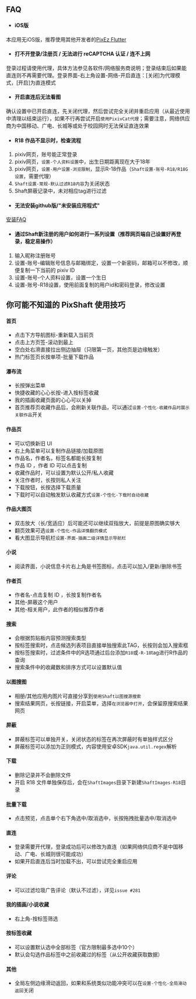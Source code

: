 ## FAQ

+ #### iOS版
本应用无iOS版，推荐使用其他开发者的[PixEz Flutter](https://github.com/Notsfsssf/pixez-flutter)

+ #### 打不开登录/注册页 / 无法进行 reCAPTCHA 认证 / 连不上网
登录过程请使用代理，具体方法参见各软件/网络服务商说明；登录结束后如果能直连则不再需要代理。登录界面-右上角设置-网络-开启直连：[关闭]为代理模式，[开启]为直连模式

+ #### 开启直连后无法看图
确认设置中已开启直连，先关闭代理，然后尝试完全关闭并重启应用（从最近使用中清理以结束运行），如果不行再尝试开启`使用PixivCat代理`；需要注意，网络供应商为中国移动、广电、长城等或处于校园网时无法保证直连效果

+ #### R18 作品不显示时，检查流程
1. pixiv网页，账号能正常登录
2. pixiv网页，`设置-个人资料设置`中，出生日期距离现在大于18年
3. pixiv网页，`设置-用户设置-浏览限制`，显示R-18作品（`Shaft设置-账号-R18/R18G设置`，需要代理）
4. `Shaft设置-常规-默认过滤R18内容`为关闭状态
5. Shaft屏蔽记录中，未对相应tag进行过滤

+ #### 无法安装github版/"未安装应用程式"
[安装FAQ](../master/FAQ-install.md)

+ #### 通过Shaft新注册的用户如何进行一系列设置（推荐网页端自己设置好再登录，稳定易操作）
1. 输入昵称注册账号
2. 设置-账号-编辑账号信息与邮箱绑定，设置一个新密码，邮箱可以不修改，顺便复制一下当前的 pixiv ID
3. 设置-账号-个人资料设置，设置一个生日
4. 设置-账号-R18设置，使用前面复制的用户id和密码登录，修改设置

## 你可能不知道的 PixShaft 使用技巧

#### 首页
+ 点击下方导航图标-重新载入当前页
+ 点击上方页签-滚动到最上
+ 空白处右滑直接拉出侧边抽屉（只限第一页，其他页是边缘触发）
+ 热门标签页长按单项-批量下载作品

#### 瀑布流
+ 长按弹出菜单
+ 快捷收藏的心心长按-进入按标签收藏
+ 我的插画收藏页面的心心可以关掉
+ 首页推荐页收藏作品后，会刷新关联作品，可以通过`设置-个性化-收藏作品时展示关联作品`开关

#### 作品页
+ 可以切换新旧 UI
+ 右上角菜单可以复制作品链接/加载原图
+ 作品名，作者名，标签名都能长按复制
+ 作品 ID ，作者 ID 可以点击复制
+ 收藏作品时，可以设置为默认公开/私人收藏
+ 关注作者时，长按则私人关注
+ 下载按钮，长按选择下载质量
+ 下载时可以自动触发默认收藏方式`设置-个性化-下载时自动收藏`

#### 作品大图页
+ 双击放大（长/宽适应）后可能还可以继续双指放大，前提是原图确实够大
+ 翻页效果可选`设置-个性化-作品详情翻页模式`
+ 看大图显示导航栏`设置-界面-插画二级详情显示导航栏`

#### 小说
+ 阅读界面，小说信息卡片右上角是书签图标，点击可以加入/更新/删除书签

#### 作者页
+ 作者名-点击复制 ID ，长按复制作者名
+ 其他-屏蔽这个用户
+ 其他-相关用户，此作者的相似推荐作者

#### 搜索
+ 会根据剪贴板内容预测搜索类型
+ 按标签搜索时，点击候选列表项目直接单独搜索此TAG，长按则会加入搜索框
+ 按标签搜索时，过滤条件中的R选项通过后台添加`R18`或`-R-18`tag进行R作品的查询
+ 搜索条件中的收藏数和排序方式可以设置默认值

#### 以图搜图
+ 相册/其他应用内图片可直接分享到`使用Shaft以图搜源搜索`
+ 搜索结果网页，长按链接，开启菜单，选择`在浏览器中打开`，会保留原搜索结果网页

#### 屏蔽
+ 屏蔽标签可以单独开关，关闭状态的标签在再次屏蔽时有单独样式区分
+ 屏蔽标签可以添加为正则模式，内容使用安卓SDK`java.util.regex`解析

#### 下载
+ 删除记录并不会删除文件
+ 开启 R18 文件单独保存后，会在`ShaftImages`目录下新建`ShaftImages-R18`目录

#### 批量下载
+ 点击预览，点击单个右下角选中/取消选中，长按拖拽批量选中/取消选中

#### 直连
+ 登录需要开代理，登录成功后可以修改为直连（如果网络供应商不是中国移动、广电、长城则很可能成功）
+ 如果开启直连后当时加载不出，可以尝试完全重启应用

#### 评论
+ 可以过滤垃圾广告评论（默认不过滤），详见`issue #281`

#### 我的插画/小说收藏
+ 右上角-按标签筛选

#### 按标签收藏
+ 可以设置默认选中全部标签（官方限制最多选中10个）
+ 默认会勾选作品标签中之前收藏过的标签（从公开收藏获取数据）

#### 其他
+ 全局左侧边缘滑动返回，如果和系统类似功能冲突可以在`设置-个性化-全局滑动返回`关闭
